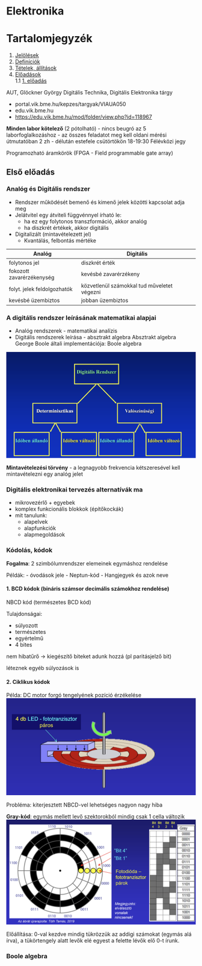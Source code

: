 # Elektronika

# Tartalomjegyzék
1. [Jelölések](#jelölések)
2. [Definíciók](#Definiciók)
3. [Tételek, állítások](#tételek-állítások)
4. [Előadások](#előadás) \
    1.1 [1. előadás](#1-előadás)


AUT, Glöckner György
Digitális Technika, Digitális Elektronika tárgy

* portal.vik.bme.hu/kepzes/targyak/VIAUA050
* edu.vik.bme.hu
* https://edu.vik.bme.hu/mod/folder/view.php?id=118967

**Minden labor kötelező** (2 pótolható) - nincs beugró az 5 laborfoglalkozáshoz - az összes feladatot meg kell oldani mérési útmutatóban
2 zh - délután estefele csütörtökön 18-19:30
Félévközi jegy

Programozható áramkörök (FPGA - Field programmable gate array)

## Első előadás
### Analóg és Digitális rendszer

* Rendszer működését bemenő és kimenő jelek közötti kapcsolat adja meg
* Jelátvitel egy átviteli függvénnyel írható le:
    - ha ez egy folytonos transzformáció, akkor analóg
    - ha diszkrét értékek, akkor digitális
* Digitalizált (mintavételezett jel)
    - Kvantálás, felbontás mértéke

|Analóg | Digitális|
|---|---|
|folytonos jel  |  diszkrét érték|
|fokozott zavarérzékenység  |  kevésbé zavarérzékeny |
|folyt. jelek feldolgozhatók | közvetlenül számokkal tud műveletet végezni |
|kevésbé üzembiztos  |  jobban üzembiztos |

### A digitális rendszer leírásának matematikai alapjai       
* Analóg rendszerek - matematikai analízis
* Digitális rendszerek leírása - absztrakt algebra
Absztrakt algebra George Boole általi implementációja: Boole algebra

![digitális rendszer osztályozása](img/image_1.png)

**Mintavételezési törvény** - a legnagyobb frekvencia kétszeresével kell mintavételezni egy analóg jelet

### Digitális elektronikai tervezés alternatívák ma
* mikrovezérlő + egyebek
* komplex funkcionális blokkok (építőkockák)
* mit tanulunk:
    * alapelvek
    * alapfunkciók
    * alapmegoldások


### Kódolás, kódok
**Fogalma**: 2 szimbólumrendszer elemeinek egymáshoz rendelése

Példák:
    - óvodások jele
    - Neptun-kód
    - Hangjegyek és azok neve

#### 1. BCD kódok (bináris számsor decimális számokhoz rendelése)
NBCD kód (természetes BCD kód)

Tulajdonságai:
- súlyozott
- természetes
- egyértelmű
- 4 bites

nem hibatűrő $\rightarrow$ kiegészítő biteket adunk hozzá (pl paritásjelző bit)

léteznek egyéb súlyozások is

#### 2. Ciklikus kódok
Példa: DC motor forgó tengelyének pozíció érzékelése
![alt text](img/image_2.png)

Probléma: kiterjesztett NBCD-vel lehetséges nagyon nagy hiba

**Gray-kód**: egymás mellett levő szektorokból mindig csak 1 cella változik
![alt text](img/image_3.png)

Előállítása:
0-val kezdve mindig tükrözzük az addigi számokat (egymás alá írva), a tükörtengely alatt levők elé egyest a felette lévők elő 0-t írunk.

### Boole algebra
